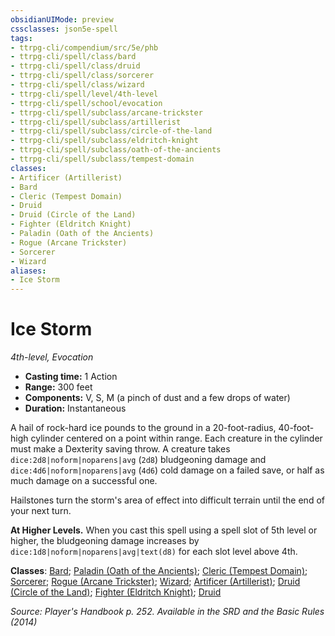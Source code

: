 ```yaml
---
obsidianUIMode: preview
cssclasses: json5e-spell
tags:
- ttrpg-cli/compendium/src/5e/phb
- ttrpg-cli/spell/class/bard
- ttrpg-cli/spell/class/druid
- ttrpg-cli/spell/class/sorcerer
- ttrpg-cli/spell/class/wizard
- ttrpg-cli/spell/level/4th-level
- ttrpg-cli/spell/school/evocation
- ttrpg-cli/spell/subclass/arcane-trickster
- ttrpg-cli/spell/subclass/artillerist
- ttrpg-cli/spell/subclass/circle-of-the-land
- ttrpg-cli/spell/subclass/eldritch-knight
- ttrpg-cli/spell/subclass/oath-of-the-ancients
- ttrpg-cli/spell/subclass/tempest-domain
classes:
- Artificer (Artillerist)
- Bard
- Cleric (Tempest Domain)
- Druid
- Druid (Circle of the Land)
- Fighter (Eldritch Knight)
- Paladin (Oath of the Ancients)
- Rogue (Arcane Trickster)
- Sorcerer
- Wizard
aliases:
- Ice Storm
---
```

# Ice Storm
*4th-level, Evocation*  


- **Casting time:** 1 Action
- **Range:** 300 feet
- **Components:** V, S, M (a pinch of dust and a few drops of water)
- **Duration:** Instantaneous

A hail of rock-hard ice pounds to the ground in a 20-foot-radius, 40-foot-high cylinder centered on a point within range. Each creature in the cylinder must make a Dexterity saving throw. A creature takes `dice:2d8|noform|noparens|avg` (`2d8`) bludgeoning damage and `dice:4d6|noform|noparens|avg` (`4d6`) cold damage on a failed save, or half as much damage on a successful one.

Hailstones turn the storm's area of effect into difficult terrain until the end of your next turn.

**At Higher Levels.** When you cast this spell using a spell slot of 5th level or higher, the bludgeoning damage increases by `dice:1d8|noform|noparens|avg|text(d8)` for each slot level above 4th.

**Classes**: [Bard](/3-Mechanics/CLI/Compendium/lists/list-spells-classes-bard.md); [Paladin (Oath of the Ancients)](/3-Mechanics/CLI/Compendium/lists/list-spells-classes-oath-of-the-ancients.md); [Cleric (Tempest Domain)](/3-Mechanics/CLI/Compendium/lists/list-spells-classes-tempest-domain.md); [Sorcerer](/3-Mechanics/CLI/Compendium/lists/list-spells-classes-sorcerer.md); [Rogue (Arcane Trickster)](/3-Mechanics/CLI/Compendium/lists/list-spells-classes-arcane-trickster.md); [Wizard](/3-Mechanics/CLI/Compendium/lists/list-spells-classes-wizard.md); [Artificer (Artillerist)](/3-Mechanics/CLI/Compendium/lists/list-spells-classes-artillerist-tce.md "subclass=TCE;class=TCE"); [Druid (Circle of the Land)](/3-Mechanics/CLI/Compendium/lists/list-spells-classes-circle-of-the-land.md); [Fighter (Eldritch Knight)](/3-Mechanics/CLI/Compendium/lists/list-spells-classes-eldritch-knight.md); [Druid](/3-Mechanics/CLI/Compendium/lists/list-spells-classes-druid.md)

*Source: Player's Handbook p. 252. Available in the <span title='Systems Reference Document (5.1)'>SRD</span> and the Basic Rules (2014)*